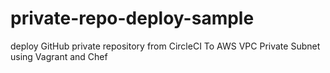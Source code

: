 # private-repo-deploy-sample
deploy GitHub private repository from CircleCI To AWS VPC Private Subnet using Vagrant and Chef
